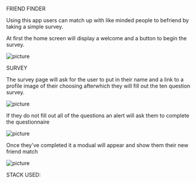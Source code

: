 FRIEND FINDER

Using this app users can match up with like minded people to befriend by taking a simple survey.

At first the home screen will display a welcome and a button to begin the survey.

![picture](img/.jpg)

SURVEY

The survey page will ask for the user to put in their name and a link to a profile image of their choosing afterwhich they will fill out the ten question survey.

![picture](img/.jpg)

If they do not fill out all of the questions an alert will ask them to complete the questionnaire

![picture](.jpg)

Once they've completed it a modual will appear and show them their new friend match

![picture](img/.jpg)

STACK USED:



